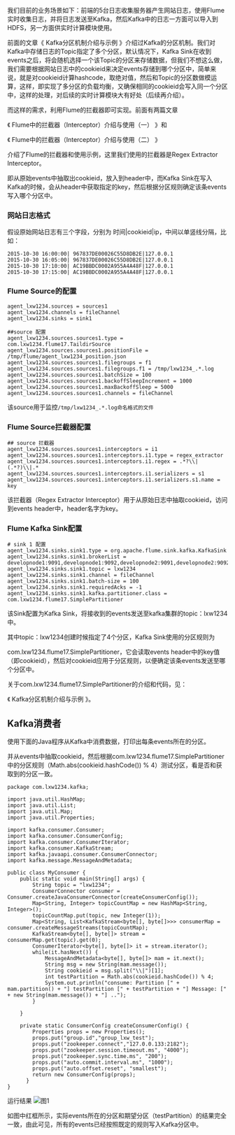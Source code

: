 我们目前的业务场景如下：前端的5台日志收集服务器产生网站日志，使用Flume实时收集日志，并将日志发送至Kafka，然后Kafka中的日志一方面可以导入到HDFS，另一方面供实时计算模块使用。

前面的文章《 Kafka分区机制介绍与示例 》介绍过Kafka的分区机制。我们对Kafka中存储日志的Topic指定了多个分区，默认情况下，Kafka Sink在收到events之后，将会随机选择一个该Topic的分区来存储数据，但我们不想这么做，我们需要根据网站日志中的cookieid来决定events存储到哪个分区中，简单来说，就是对cookieid计算hashcode，取绝对值，然后和Topic的分区数做模运算，这样，即实现了多分区的负载均衡，又确保相同的cookieid会写入同一个分区中，这样的处理，对后续的实时计算模块大有好处（后续再介绍）。

而这样的需求，利用Flume的拦截器即可实现。前面有两篇文章

《 Flume中的拦截器（Interceptor）介绍与使用（一） 》和

《 Flume中的拦截器（Interceptor）介绍与使用（二） 》

介绍了Flume的拦截器和使用示例，这里我们使用的拦截器是Regex Extractor Interceptor。

即从原始events中抽取出cookieid，放入到header中，而Kafka Sink在写入Kafka的时候，会从header中获取指定的key，然后根据分区规则确定该条events写入哪个分区中。

### 网站日志格式

假设原始网站日志有三个字段，分别为 时间|cookieid|ip，中间以单竖线分隔，比如：
```
2015-10-30 16:00:00| 967837DE00026C55D8DB2E|127.0.0.1
2015-10-30 16:05:00| 967837DE00026C55D8DB2E|127.0.0.1
2015-10-30 17:10:00| AC19BBDC0002A955A4A48F|127.0.0.1
2015-10-30 17:15:00| AC19BBDC0002A955A4A48F|127.0.0.1
```

### Flume Source的配置
```
agent_lxw1234.sources = sources1
agent_lxw1234.channels = fileChannel
agent_lxw1234.sinks = sink1

##source 配置
agent_lxw1234.sources.sources1.type = com.lxw1234.flume17.TaildirSource
agent_lxw1234.sources.sources1.positionFile = /tmp/flume/agent_lxw1234_position.json
agent_lxw1234.sources.sources1.filegroups = f1
agent_lxw1234.sources.sources1.filegroups.f1 = /tmp/lxw1234_.*.log
agent_lxw1234.sources.sources1.batchSize = 100
agent_lxw1234.sources.sources1.backoffSleepIncrement = 1000
agent_lxw1234.sources.sources1.maxBackoffSleep = 5000
agent_lxw1234.sources.sources1.channels = fileChannel
```
该source用于监控`/tmp/lxw1234_.*.log命名格式的文件`

### Flume Source拦截器配置
```
## source 拦截器
agent_lxw1234.sources.sources1.interceptors = i1
agent_lxw1234.sources.sources1.interceptors.i1.type = regex_extractor
agent_lxw1234.sources.sources1.interceptors.i1.regex = .*?\\|(.*?)\\|.*
agent_lxw1234.sources.sources1.interceptors.i1.serializers = s1
agent_lxw1234.sources.sources1.interceptors.i1.serializers.s1.name = key
```
该拦截器（Regex Extractor Interceptor）用于从原始日志中抽取cookieid，访问到events header中，header名字为key。

### Flume Kafka Sink配置
```
# sink 1 配置
agent_lxw1234.sinks.sink1.type = org.apache.flume.sink.kafka.KafkaSink
agent_lxw1234.sinks.sink1.brokerList = developnode1:9091,developnode1:9092,developnode2:9091,developnode2:9092
agent_lxw1234.sinks.sink1.topic = lxw1234
agent_lxw1234.sinks.sink1.channel = fileChannel
agent_lxw1234.sinks.sink1.batch-size = 100
agent_lxw1234.sinks.sink1.requiredAcks = -1
agent_lxw1234.sinks.sink1.kafka.partitioner.class = com.lxw1234.flume17.SimplePartitioner
```
该Sink配置为Kafka Sink，将接收到的events发送至kafka集群的topic：lxw1234中。

其中topic：lxw1234创建时候指定了4个分区，Kafka Sink使用的分区规则为

com.lxw1234.flume17.SimplePartitioner，它会读取events header中的key值（即cookieid），然后对cookieid应用于分区规则，以便确定该条events发送至哪个分区中。

关于com.lxw1234.flume17.SimplePartitioner的介绍和代码，见：

《 Kafka分区机制介绍与示例 》。

## Kafka消费者

使用下面的Java程序从Kafka中消费数据，打印出每条events所在的分区。

并从events中抽取cookieid，然后根据com.lxw1234.flume17.SimplePartitioner中的分区规则（Math.abs(cookieid.hashCode()) % 4）测试分区，看是否和获取到的分区一致。
```
package com.lxw1234.kafka;

import java.util.HashMap;
import java.util.List;
import java.util.Map;
import java.util.Properties;

import kafka.consumer.Consumer;
import kafka.consumer.ConsumerConfig;
import kafka.consumer.ConsumerIterator;
import kafka.consumer.KafkaStream;
import kafka.javaapi.consumer.ConsumerConnector;
import kafka.message.MessageAndMetadata;

public class MyConsumer {
	public static void main(String[] args) {
		String topic = "lxw1234";
		ConsumerConnector consumer = Consumer.createJavaConsumerConnector(createConsumerConfig());
		Map<String, Integer> topicCountMap = new HashMap<String, Integer>();
		topicCountMap.put(topic, new Integer(1));
		Map<String, List<KafkaStream<byte[], byte[]>>> consumerMap = consumer.createMessageStreams(topicCountMap);
		KafkaStream<byte[], byte[]> stream =  consumerMap.get(topic).get(0);
		ConsumerIterator<byte[], byte[]> it = stream.iterator();
	    while(it.hasNext()) {
	    	MessageAndMetadata<byte[], byte[]> mam = it.next();
	    	String msg = new String(mam.message());
	    	String cookieid = msg.split("\\|")[1];
	    	int testPartition = Math.abs(cookieid.hashCode()) % 4;
	    	System.out.println("consume: Partition [" + mam.partition() + "] testPartition [" + testPartition + "] Message: [" + new String(mam.message()) + "] ..");
	    }

	}

	private static ConsumerConfig createConsumerConfig() {
	    Properties props = new Properties();
	    props.put("group.id","group_lxw_test");
	    props.put("zookeeper.connect","127.0.0.133:2182");
	    props.put("zookeeper.session.timeout.ms", "4000");
	    props.put("zookeeper.sync.time.ms", "200");
	    props.put("auto.commit.interval.ms", "1000");
	    props.put("auto.offset.reset", "smallest");
	    return new ConsumerConfig(props);
	  }
}
```
运行结果
![图1](/image/KafkaSink-1.jpg)

如图中红框所示，实际events所在的分区和期望分区（testPartition）的结果完全一致，由此可见，所有的events已经按照既定的规则写入Kafka分区中。
